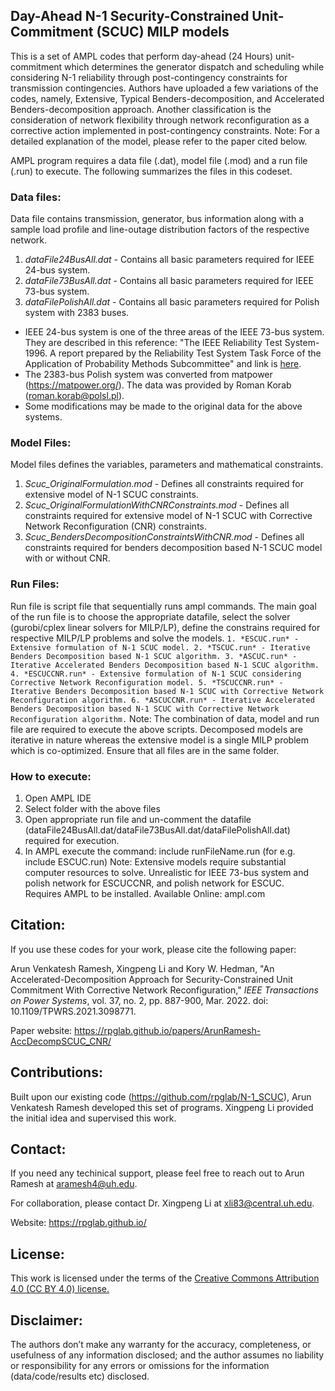 ## Day-Ahead N-1 Security-Constrained Unit-Commitment (SCUC) MILP models
This is a set of AMPL codes that perform day-ahead (24 Hours) unit-commitment which determines the generator dispatch and scheduling while considering N-1 reliability through post-contingency constraints for transmission contingencies. Authors have uploaded a few variations of the codes, namely, Extensive, Typical Benders-decomposition, and Accelerated Benders-decomposition approach. Another classification is the consideration of network flexibility through network reconfiguration as a corrective action implemented in post-contingency constraints. 
Note: For a detailed explanation of the model, please refer to the paper cited below.

AMPL program requires a data file (.dat), model file (.mod) and a run file (.run) to execute. The following summarizes the files in this codeset.

### Data files:
Data file contains transmission, generator, bus information along with a sample load profile and line-outage distribution factors of the respective network.
1. *dataFile24BusAll.dat* - Contains all basic parameters required for IEEE 24-bus system. 
2. *dataFile73BusAll.dat* - Contains all basic parameters required for IEEE 73-bus system.
3. *dataFilePolishAll.dat* - Contains all basic parameters required for Polish system with 2383 buses.

* IEEE 24-bus system is one of the three areas of the IEEE 73-bus system. They are described in this reference: "The IEEE Reliability Test System-1996. A report prepared by the Reliability Test System Task Force of the Application of Probability Methods Subcommittee" and link is <a class="off" target="_blank" href="https://ieeexplore.ieee.org/document/780914">here</a>. 
* The 2383-bus Polish system was converted from matpower (https://matpower.org/). The data was provided by Roman Korab (roman.korab@polsl.pl).
* Some modifications may be made to the original data for the above systems.

### Model Files:
Model files defines the variables, parameters and mathematical constraints.
1. *Scuc_OriginalFormulation.mod* - Defines all constraints required for extensive model of N-1 SCUC constraints. 
2. *Scuc_OriginalFormulationWithCNRConstraints.mod* - Defines all constraints required for extensive model of N-1 SCUC with Corrective Network Reconfiguration (CNR) constraints.
3. *Scuc_BendersDecompositionConstraintsWithCNR.mod* - Defines all constraints required for benders decomposition based N-1 SCUC model with or without CNR. 

### Run Files:
Run file is script file that sequentially runs ampl commands. The main goal of the run file is to choose the appropriate datafile, select the solver (gurobi/cplex linear solvers for MILP/LP), define the constrains required for respective MILP/LP problems and solve the models. 
`1. *ESCUC.run* - Extensive formulation of N-1 SCUC model.
2. *TSCUC.run* - Iterative Benders Decomposition based N-1 SCUC algorithm.
3. *ASCUC.run* - Iterative Accelerated Benders Decomposition based N-1 SCUC algorithm.
4. *ESCUCCNR.run* - Extensive formulation of N-1 SCUC considering Corrective Network Reconfiguration model.
5. *TSCUCCNR.run* - Iterative Benders Decomposition based N-1 SCUC with Corrective Network Reconfiguration algorithm.
6. *ASCUCCNR.run* - Iterative Accelerated Benders Decomposition based N-1 SCUC with Corrective Network Reconfiguration algorithm.`
Note: The combination of data, model and run file are required to execute the above scripts. Decomposed models are iterative in nature whereas the extensive model is a single MILP problem which is co-optimized. Ensure that all files are in the same folder.

### How to execute:

1. Open AMPL IDE
2. Select folder with the above files
3. Open appropriate run file and un-comment the datafile (dataFile24BusAll.dat/dataFile73BusAll.dat/dataFilePolishAll.dat) required for execution.
4. In AMPL execute the command: include runFileName.run (for e.g. include ESCUC.run) 
Note:
Extensive models require substantial computer resources to solve. Unrealistic for IEEE 73-bus system and polish network for ESCUCCNR, and polish network for ESCUC.  
Requires AMPL to be installed. Available Online: ampl.com


## Citation:
If you use these codes for your work, please cite the following paper:

Arun Venkatesh Ramesh, Xingpeng Li and Kory W. Hedman, "An Accelerated-Decomposition Approach for Security-Constrained Unit Commitment With Corrective Network Reconfiguration," *IEEE Transactions on Power Systems*, vol. 37, no. 2, pp. 887-900, Mar. 2022. doi: 10.1109/TPWRS.2021.3098771.

Paper website: https://rpglab.github.io/papers/ArunRamesh-AccDecompSCUC_CNR/


## Contributions:
Built upon our existing code (https://github.com/rpglab/N-1_SCUC), Arun Venkatesh Ramesh developed this set of programs. Xingpeng Li provided the initial idea and supervised this work.


## Contact:
If you need any techinical support, please feel free to reach out to Arun Ramesh at aramesh4@uh.edu.

For collaboration, please contact Dr. Xingpeng Li at xli83@central.uh.edu.

Website: <a class="off" href="/"  target="_blank">https://rpglab.github.io/</a>


## License:
This work is licensed under the terms of the <a class="off" href="https://creativecommons.org/licenses/by/4.0/"  target="_blank">Creative Commons Attribution 4.0 (CC BY 4.0) license.</a>


## Disclaimer:
The authors don’t make any warranty for the accuracy, completeness, or usefulness of any information disclosed; and the author assumes no liability or responsibility for any errors or omissions for the information (data/code/results etc) disclosed.

